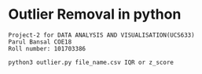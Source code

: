 # Outlier Removal in python 
```
Project-2 for DATA ANALYSIS AND VISUALISATION(UCS633) 
Parul Bansal COE18
Roll number: 101703386
```

`python3 outlier.py file_name.csv IQR or z_score`



